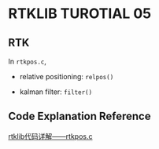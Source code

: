 # RTKLIB TUROTIAL 05

## RTK

In `rtkpos.c`,

* relative positioning: `relpos()`

* kalman filter: `filter()`


## Code Explanation Reference

[rtklib代码详解——rtkpos.c](https://www.cnblogs.com/bokeyuan-dlam/articles/14419070.html)
